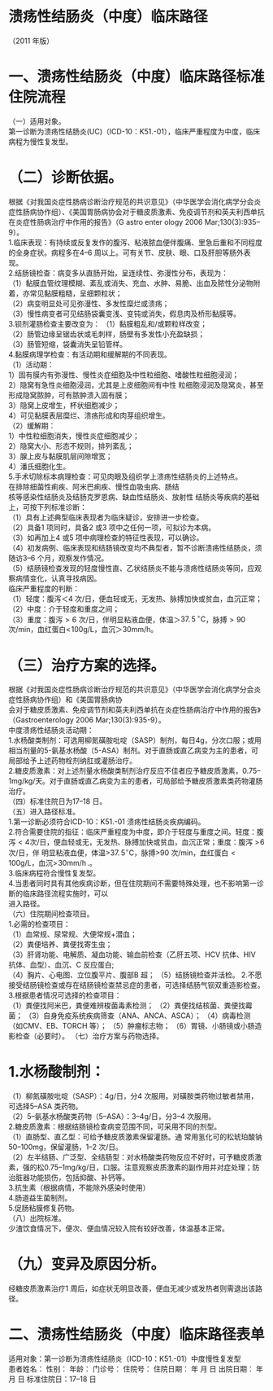 # 溃疡性结肠炎（中度）临床路径  
（2011 年版）  
# 一、溃疡性结肠炎（中度）临床路径标准住院流程  
（一）适用对象。  
第一诊断为溃疡性结肠炎(UC)（ICD-10：K51.-01），临床严重程度为中度，临床病程为慢性复发型。  
# （二）诊断依据。  
根据《对我国炎症性肠病诊断治疗规范的共识意见》（中华医学会消化病学分会炎症性肠病协作组）、《美国胃肠病协会对于糖皮质激素、免疫调节剂和英夫利西单抗在炎症性肠病治疗中作用的报告》（G astro enter ology 2006 Mar;130(3):935–9）。  
1.临床表现：有持续或反复发作的腹泻、粘液脓血便伴腹痛、里急后重和不同程度的全身症状。病程多在4–6 周以上。可有关节、皮肤、眼、口及肝胆等肠外表现。  
2.结肠镜检查：病变多从直肠开始，呈连续性、弥漫性分布，表现为：  
（1）黏膜血管纹理模糊、紊乱或消失、充血、水肿、易脆、出血及脓性分泌物附着，亦常见黏膜粗糙，呈细颗粒状；  
（2）病变明显处可见弥漫性、多发性糜烂或溃疡；  
（3）慢性病变者可见结肠袋囊变浅、变钝或消失，假息肉及桥形黏膜等。  
3.钡剂灌肠检查主要改变为： （1）黏膜粗乱和/或颗粒样改变；  
（2）肠管边缘呈锯齿状或毛刺样，肠壁有多发性小充盈缺损；  
（3）肠管短缩，袋囊消失呈铅管样。  
4.黏膜病理学检查：有活动期和缓解期的不同表现。  
（1）活动期：  
1）固有膜内有弥漫性、慢性炎症细胞及中性粒细胞、嗜酸性粒细胞浸润；  
2）隐窝有急性炎细胞浸润，尤其是上皮细胞间有中性 粒细胞浸润及隐窝炎，甚至形成隐窝脓肿，可有脓肿溃入固有膜；  
3）隐窝上皮增生，杯状细胞减少；  
4）可见黏膜表层糜烂、溃疡形成和肉芽组织增生。  
（2）缓解期：  
1）中性粒细胞消失，慢性炎症细胞减少；  
2）隐窝大小、形态不规则，排列紊乱；  
3）腺上皮与黏膜肌层间隙增宽；  
4）潘氏细胞化生。  
5.手术切除标本病理检查：可见肉眼及组织学上溃疡性结肠炎的上述特点。  
在排除细菌性痢疾、阿米巴痢疾、慢性血吸虫病、肠结  
核等感染性结肠炎及结肠克罗恩病、缺血性结肠炎、放射性 结肠炎等疾病的基础上，可按下列标准诊断：  
（1）具有上述典型临床表现者为临床疑诊，安排进一步检查。  
（2）具备1 项同时，具备2 或3 项中之任何一项，可拟诊为本病。  
（3）如再加上4 或5 项中病理检查的特征性表现，可以确诊。  
（4）初发病例、临床表现和结肠镜改变均不典型者，暂不诊断溃疡性结肠炎，须随访3–6 个月，观察发作情况。  
（5）结肠镜检查发现的轻度慢性直、乙状结肠炎不能与溃疡性结肠炎等同，应观察病情变化，认真寻找病因。  
临床严重程度的判断：  
（1）轻度：腹泻＜4 次/日，便血轻或无，无发热、脉搏加快或贫血，血沉正常；  
（2）中度：介于轻度和重度之间；  
（3）重度：腹泻${>}6$ 次/日，伴明显粘液血便，体温＞$37.\,5\,^{\circ}\mathrm{C}$，脉搏$>90$ 次/min，血红蛋白$<\!100\mathrm{g/L}$，血沉＞30mm/h。  
# （三）治疗方案的选择。  
根据《对我国炎症性肠病诊断治疗规范的共识意见》（中华医学会消化病学分会炎症性肠病协作组）和《美国胃肠病协  
会对于糖皮质激素、免疫调节剂和英夫利西单抗在炎症性肠病治疗中作用的报告》（Gastroenterology 2006 Mar;130(3):935-9）。  
中度溃疡性结肠炎活动期：  
1.水杨酸类制剂：可选用柳氮磺胺吡啶（SASP）制剂，每日4g，分次口服；或用相当剂量的5-氨基水杨酸（5-ASA）制剂。对于直肠或直乙病变为主的患者，可局部给予上述药物栓剂纳肛或灌肠治疗。  
2.糖皮质激素：对上述剂量水杨酸类制剂治疗反应不佳者应予糖皮质激素，0.75–1mg/kg/天。对于直肠或直乙病变为主的患者，可局部给予糖皮质激素类药物灌肠治疗。  
（四）标准住院日为17–18 日。  
（五）进入路径标准。  
1.第一诊断必须符合ICD-10：K51.-01 溃疡性结肠炎疾病编码。  
2.符合需要住院的指征：临床严重程度为中度，即介于轻度与重度之间。轻度：腹泻${<}4$次/日，便血轻或无，无发热、脉搏加快或贫血，血沉正常；重度：腹泻 $>\!6$  次/日，伴 明显粘液血便，体温$\mathrm{>}37.\,5^{\circ}\mathrm{C}$，脉搏$\mathord{>}90$ 次/min，血红蛋白${<}100\mathrm{g/L}$，血沉$>\!30\mathrm{mm/h}\,.$。  
3.临床病程符合慢性复发型。  
4.当患者同时具有其他疾病诊断，但在住院期间不需要特殊处理，也不影响第一诊断的临床路径流程实施时，可以  
进入路径。  
（六）住院期间检查项目。  
1.必需的检查项目：  
（1）血常规、尿常规、大便常规$+$潜血；  
（2）粪便培养、粪便找寄生虫；  
（3）肝肾功能、电解质、凝血功能、输血前检查（乙肝五项、HCV 抗体、HIV 抗体、血型）、血沉、C 反应蛋白;  
（4）胸片、心电图、立位腹平片、腹部B 超； （5）结肠镜检查并活检。 2.不愿接受结肠镜检查或存在结肠镜检查禁忌症的患者，可选择结肠气钡双重造影检查。  
3.根据患者情况可选择的检查项目：  
（1）粪便找阿米巴，粪便难辨梭菌毒素检测； （2）粪便找结核菌、粪便找霉菌； （3）自身免疫系统疾病筛查（ANA、ANCA、ASCA）； （4）病毒检测（如CMV、EB、TORCH 等）； （5）肿瘤标志物； （6）胃镜、小肠镜或小肠造影检查（必要时）。 （七）治疗方案与药物选择。  
# 1.水杨酸制剂：  
（1）柳氮磺胺吡啶（SASP）：$4\mathrm{g}/$日，分4 次服用。对磺胺类药物过敏者禁用，可选择5–ASA 类药物。  
（2）5–氨基水杨酸类药物（5–ASA）：3–4g/日，分3–4 次服用。  
2.糖皮质激素：根据结肠镜检查病变范围不同，可采用不同的剂型。  
（1）直肠型、直乙型：可给予糖皮质激素保留灌肠。通 常用氢化可的松琥珀酸钠50–100mg，保留灌肠，1–2 次/日。  
（2）左半结肠、广泛型、全结肠型：对水杨酸类药物反应不好时，可予糖皮质激素，强的松0.75–1mg/kg/日，口服。注意观察皮质激素的副作用并对症处理；防治脏器功能损伤，包括抑酸、补钙等。  
3.抗生素（根据病情，不能除外感染时使用）  
4.肠道益生菌制剂。  
5.促肠粘膜修复药物。  
（八）出院标准。  
少渣饮食情况下，便次、便血情况较入院有较好改善，体温基本正常。  
# （九）变异及原因分析。  
经糖皮质激素治疗1 周后，如症状无明显改善，便血无减少或发热者则需退出该路径。  
# 二、溃疡性结肠炎（中度）临床路径表单  
适用对象：第一诊断为溃疡性结肠炎（ICD-10：K51.-01）中度慢性复发型  
患者姓名：           性别：       年龄：      门诊号：         住院号：              住院日期：     年    月   日 出院日期：     年    月    日 标准住院日：17–18 日  
